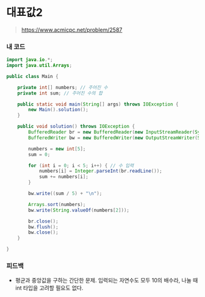 # 대표값2

> https://www.acmicpc.net/problem/2587

### 내 코드

```java
import java.io.*;
import java.util.Arrays;

public class Main {

    private int[] numbers; // 주어진 수
    private int sum; // 주어진 수의 합

    public static void main(String[] args) throws IOException {
        new Main().solution();
    }

    public void solution() throws IOException {
        BufferedReader br = new BufferedReader(new InputStreamReader(System.in));
        BufferedWriter bw = new BufferedWriter(new OutputStreamWriter(System.out));

        numbers = new int[5];
        sum = 0;

        for (int i = 0; i < 5; i++) { // 수 입력
            numbers[i] = Integer.parseInt(br.readLine());
            sum += numbers[i];
        }

        bw.write((sum / 5) + "\n");

        Arrays.sort(numbers);
        bw.write(String.valueOf(numbers[2]));

        br.close();
        bw.flush();
        bw.close();
    }

}
```

### 피드백

- 평균과 중앙값을 구하는 간단한 문제. 입력되는 자연수도 모두 10의 배수라, 나눌 때 int 타입을 고려할 필요도 없다.